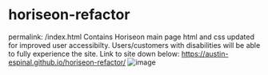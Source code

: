 # horiseon-refactor
permalink: /index.html
Contains Horiseon main page html and css updated for improved user accessibilty. Users/customers with disabilities will be able to fully experience the site. Link to site down below:
https://austin-espinal.github.io/horiseon-refactor/
![image](https://user-images.githubusercontent.com/89464862/137615969-7968e3be-8f7a-4d3e-b911-dc7106ae6261.png)